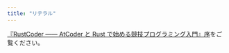 ```yaml
---
title: "リテラル"
---
```


[『RustCoder ―― AtCoder と Rust で始める競技プログラミング入門』序](https://zenn.dev/toga/books/rust-atcoder/viewer/intro)をご覧ください。
